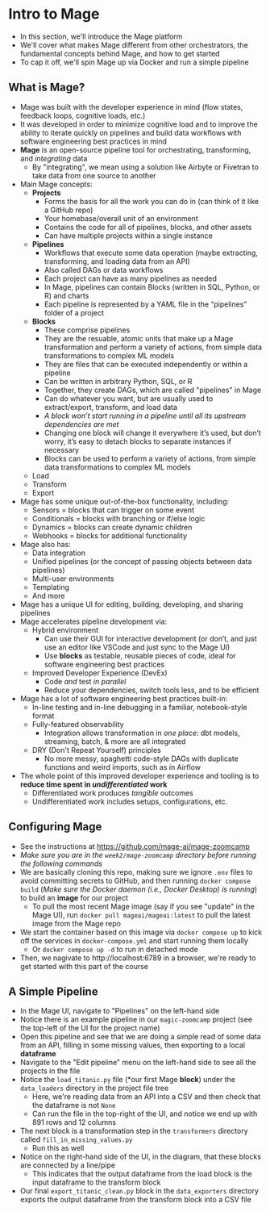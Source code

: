 # Intro to Mage
- In this section, we'll introduce the Mage platform
- We'll cover what makes Mage different from other orchestrators, the fundamental concepts behind Mage, and how to get started
- To cap it off, we'll spin Mage up via Docker and run a simple pipeline

## What is Mage?
- Mage was built with the developer experience in mind (flow states, feedback loops, cognitive loads, etc.) 
- It was developed in order to minimize cognitive load and to improve the ability to iterate quickly on pipelines and build data workflows with software engineering best practices in mind
- **Mage** is an open-source pipeline tool for orchestrating, transforming, and *integrating* data
    - By "integrating", we mean using a solution like Airbyte or Fivetran to take data from one source to another
- Main Mage concepts:
    - **Projects**
        - Forms the basis for all the work you can do in (can think of it like a GitHub repo)
        - Your homebase/overall unit of an environment
        - Contains the code for all of pipelines, blocks, and other assets
        - Can have multiple projects within a single instance
    - **Pipelines**
        - Workflows that execute some data operation (maybe extracting, transforming, and loading data from an API)
        - Also called DAGs or data workflows
        - Each project can have as many pipelines as needed
        - In Mage, pipelines can contain Blocks (written in SQL, Python, or R) and charts
        - Each pipeline is represented by a YAML file in the “pipelines” folder of a project
    - **Blocks**
        - These comprise pipelines
        - They are the resuable, atomic units that make up a Mage transformation and perform a variety of actions, from simple data transformations to complex ML models
        - They are files that can be executed independently or within a pipeline
        - Can be written in arbitrary Python, SQL, or R
        - Together, they create DAGs, which are called "pipelines" in Mage
        - Can do whatever you want, but are usually used to extract/export, transform, and load data
        - *A block won’t start running in a pipeline until all its upstream dependencies are met*
        - Changing one block will change it everywhere it’s used, but don’t worry, it’s easy to detach blocks to separate instances if necessary
        - Blocks can be used to perform a variety of actions, from simple data transformations to complex ML models
    - Load
    - Transform
    - Export
- Mage has some unique out-of-the-box functionality, including:
    - Sensors = blocks that can trigger on some event
    - Conditionals = blocks with branching or if/else logic
    - Dynamics = blocks can create dynamic children
    - Webhooks = blocks for additional functionality
- Mage also has:
    - Data integration
    - Unified pipelines (or the concept of passing objects between data pipelines)
    - Multi-user environments
    - Templating
    - And more
- Mage has a unique UI for editing, building, developing, and sharing pipelines
- Mage accelerates pipeline development via:
    - Hybrid environment
        - Can use their GUI for interactive development (or don’t, and just use an editor like VSCode and just sync to the Mage UI)
        - Use **blocks** as testable, reusable pieces of code, ideal for software engineering best practices
    - Improved Developer Experience (DevEx)
        - Code *and* test *in parallel*
        - Reduce your dependencies, switch tools less, and to be efficient
- Mage has a lot of software engineering best practices built-in:
    - In-line testing and in-line debugging in a familiar, notebook-style format
    - Fully-featured observability
        - Integration allows transformation in *one place*: dbt models, streaming, batch, & more are all integrated
    - DRY (Don't Repeat Yourself) principles
        - No more messy, spaghetti code-style DAGs with duplicate functions and weird imports, such as in Airflow
- The whole point of this improved developer experience and tooling is to **reduce time spent in *undifferentiated* work**
    - Differentiated work produces *tangible* outcomes
    - Undifferentiated work includes setups, configurations, etc.


## Configuring Mage
- See the instructions at https://github.com/mage-ai/mage-zoomcamp
- *Make sure you are in the `week2/mage-zoomcamp` directory before running the following commands*
- We are basically cloning this repo, making sure we ignore `.env` files to avoid committing secrets to GitHub, and then running `docker compose build` (*Make sure the Docker daemon (i.e., Docker Desktop) is running*) to build an **image** for our project
    - To pull the most recent Mage image (say if you see "update" in the Mage UI), run `docker pull mageai/mageai:latest` to pull the latest image from the Mage repo
- We start the container based on this image via `docker compose up` to kick off the services in `docker-compose.yml` and start running them locally
    - Or `docker compose up -d` to run in detached mode
- Then, we nagivate to http://localhost:6789 in a browser, we're ready to get started with this part of the course


## A Simple Pipeline
- In the Mage UI, navigate to "Pipelines" on the left-hand side
- Notice there is an example pipeline in our `magic-zoomcamp` project (see the top-left of the UI for the project name)
- Open this pipeline and see that we are doing a simple read of some data from an API, filling in some missing values, then exporting to a local **dataframe**
- Navigate to the "Edit pipeline" menu on the left-hand side to see all the projects in the file
- Notice the `load_titanic.py` file (*our first Mage **block**) under the `data_loaders` directory in the project file tree
    - Here, we're reading data from an API into a CSV and then check that the dataframe is not `None`
    - Can run the file in the top-right of the UI, and notice we end up with 891 rows and 12 columns
- The next block is a transformation step in the `transformers` directory called `fill_in_missing_values.py`
    - Run this as well
- Notice on the right-hand side of the UI, in the diagram, that these blocks are connected by a line/pipe
    - This indicates that the output dataframe from the load block is the input dataframe to the transform block
- Our final `export_titanic_clean.py` block in the `data_exporters` directory exports the output dataframe from the transform block into a CSV file